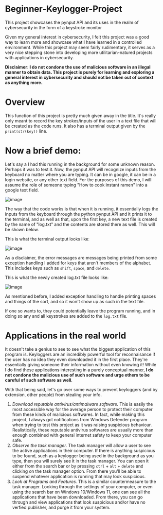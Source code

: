 # Beginner-Keylogger-Project
This project showcases the pynput API and its uses in the realm of cybersecurity in the form of a keystroke monitor

Given my general interest in cybersecurity, I felt this project was a good way to learn more and showcase what I have learned in a controlled environment. While this project may seem fairly rudimentary, it serves as a very nice stepping stone into developing more utilitarian-natured projects with applications in cybersecurity. 

**Disclaimer: I do not condone the use of malicious software in an illegal manner to obtain data. This project is purely for learning and exploring a general interest in cybersecurity and should not be taken out of context as anything more.**

# Overview #
This function of this project is pretty much given away in the title. It's really only meant to record the key strokes/inputs of the user in a text file that will be created as the code runs. It also has a terminal output given by the ```print(str(key))``` line.

# Now a brief demo:
Let's say a I had this running in the background for some unknown reason. Perhaps it was to test it. Now, the pynput API will recognize inputs from the keyboard no matter where you are typing. It can be in google, it can be in a login website, or any other text field. For the purposes of this demo, I will assume the role of someone typing "How to cook instant ramen" into a google text field.  

![image](https://user-images.githubusercontent.com/101998961/201499069-d255113e-4088-4d8d-bc1c-8a613c3f0e84.png)

The way that the code works is that when it is running, it essentially logs the inputs from the keyboard through the python pynput API and it prints it to the terminal, and as well as that, upon the first key, a new text file is created by the name of "log.txt" and the contents are stored there as well. This will be shown below. 

This is what the terminal output looks like:

![image](https://user-images.githubusercontent.com/101998961/201499203-6fd71648-dd98-41bc-af11-6cf9226e43b9.png)

As a disclaimer, the error messages are messages being printed from some exception handling I added for keys that aren't members of the alphabet. This includes keys such as ```shift```, ```space```, and ```delete```. 

This is what the newly created log.txt file looks like:

![image](https://user-images.githubusercontent.com/101998961/201501614-c748de3f-3e21-4230-b266-fef2ae7ede9b.png)


As mentioned before, I added exception handling to handle printing spaces and things of the sort, and so it won't show up as such in the text file. 

If one so wants to, they could potentially leave the program running, and in doing so any and all keystrokes are added to the ```log.txt``` file.

# Applications in the real world
It doesn't take a genius to see to see what the biggest application of this program is. Keyloggers are an incredibly powerful tool for reconnaisance if the user has no idea they even downloaded it in the first place. They're essentially giving someone their information without even knowing it! While I do find these applications interesting in a purely conceptual manner, **I do not condone the malicious use of such software and urge others to be careful of such software as well.** 

With that being said, let's go over some ways to prevent keyloggers (and by extension, other people) from stealing your info.

1. _Download reputable antivirus/antimalware software._ This is easily the most accessible way for the average person to protect their computer from these kinds of     malicious softwares. In fact, while making this project, I always got notifications from Windows Defender program when trying to test this project as it was         raising suspicious behaviour. Realistically, these reputable antivirus softwares are usually more than enough combined with general internet safety to keep         your computer safe.
2. _Observe the task manager._ The task manager will allow a user to see the active applications in their computer. If there is anything suspicious to be found,         such as a keylogger being used in the background as you type, then you will surely see it in the task manager. You can open it either from the search bar or by     pressing ```ctrl``` + ```alt``` + ```delete``` and clicking on the task manager option. From there you'll be able to suspend whatever application is running         that may look suspicious.
3. _Look at Programs and Features._ This is a similar countermeasure to the task manager. Looking through the settings of your computer, or even using the search       bar on Windows 10/Windows 11, one can see all the applications that have been downloaded. From there, you can go through and view applications that look             suspicious and/or have no verfied publisher, and purge it from your system.
